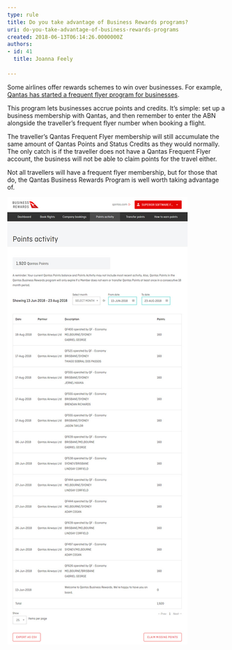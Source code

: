 ```yaml
---
type: rule
title: Do you take advantage of Business Rewards programs?
uri: do-you-take-advantage-of-business-rewards-programs
created: 2018-06-13T06:14:26.0000000Z
authors:
- id: 41
  title: Joanna Feely

---
```


Some airlines offer rewards schemes to win over businesses. For example, [Qantas has started a frequent flyer program for businesses](https://www.qantasbusinessrewards.com/).

This program lets businesses accrue points and credits. It’s simple: set up a business membership with Qantas, and then remember to enter the ABN alongside the traveller’s frequent flyer number when booking a flight. 


The traveller’s Qantas Frequent Flyer membership will still accumulate the same amount of Qantas Points and Status Credits as they would normally. The only catch is if the traveller does not have a Qantas Frequent Flyer account, the business will not be able to claim points for the travel either.



Not all travellers will have a frequent flyer membership, but for those that do, the Qantas Business Rewards Program is well worth taking advantage of. 


 
![Always remember to include the company ABN alongside that traveller’s frequent flyer number for rewards that benefit both the company and the individual](qantas-business-rewards-points-activity.jpg)
